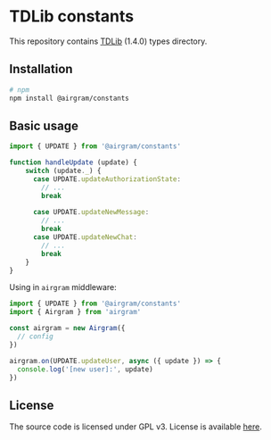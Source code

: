 # TDLib constants

This repository contains [TDLib](https://core.telegram.org/tdlib) (1.4.0) types directory.

## Installation
```bash
# npm
npm install @airgram/constants
```

## Basic usage

```typescript
import { UPDATE } from '@airgram/constants'

function handleUpdate (update) {
    switch (update._) {
      case UPDATE.updateAuthorizationState: 
        // ...
        break
        
      case UPDATE.updateNewMessage: 
        // ...
        break
      case UPDATE.updateNewChat: 
        // ...
        break
    }
}
```

Using in `airgram` middleware:

```typescript
import { UPDATE } from '@airgram/constants'
import { Airgram } from 'airgram'

const airgram = new Airgram({
  // config
})

airgram.on(UPDATE.updateUser, async ({ update }) => {
  console.log('[new user]:', update)
})
```

## License

The source code is licensed under GPL v3. License is available [here](/LICENSE).
